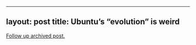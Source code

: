 
---
layout: post
title: Ubuntu&#8217;s &#8220;evolution&#8221; is weird
---
[Follow up archived post.](/alex.ciobanu.org/index5757.html)